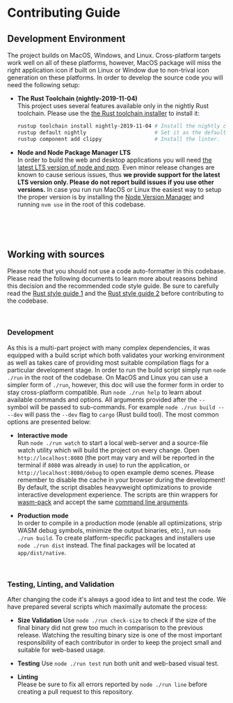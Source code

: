 # Contributing Guide

## Development Environment
The project builds on MacOS, Windows, and Linux. Cross-platform targets work well on all of these 
platforms, however, MacOS package will miss the right application icon if built on Linux or Window
due to non-trival icon generation on these platforms. In order to develop the source code you will 
need the following setup:

- **The Rust Toolchain (nightly-2019-11-04)**  
  This project uses several features available only in the nightly Rust toolchain.
  Please use the [the Rust toolchain installer](https://rustup.rs) to install it:

  ```bash
  rustup toolchain install nightly-2019-11-04 # Install the nightly channel.
  rustup default nightly                      # Set it as the default one.
  rustup component add clippy                 # Install the linter.
  ```

- **Node and Node Package Manager LTS**  
  In order to build the web and desktop applications you will need 
  [the latest LTS version of node and npm](https://nodejs.org/en/download). Even minor release 
  changes are known to cause serious issues, thus **we provide support for the latest LTS version only.
  Please do not report build issues if you use other versions.** In case you run run MacOS or Linux 
  the easiest way to setup the proper version is by installing the 
  [Node Version Manager](https://github.com/nvm-sh/nvm) and running `nvm use` in the root of 
  this codebase.

<br/>
<br/>
<br/>

## Working with sources
Please note that you should not use a code auto-formatter in this codebase. Please read the following
documents to learn more about reasons behind this decision and the recommended code style guide. 
Be sure to carefully read the [Rust style guide 1](https://github.com/luna/basegl/blob/master/docs/style-guide.md)
and the [Rust style guide 2](https://github.com/luna/enso/blob/master/doc/rust-style-guide.md) before
contributing to the codebase.

<br/>

### Development
As this is a multi-part project with many complex dependencies, it was equipped with a build script
which both validates your working environment as well as takes care of providing most suitable 
compilation flags for a particular development stage. In order to run the build script simply run 
`node ./run` in the root of the codebase. On MacOS and Linux you can use a simpler form of `./run`, 
however, this doc will use the former form in order to stay cross-platform compatible. Run 
`node ./run help` to learn about available commands and options. All arguments provided after the 
`--` symbol will be passed to sub-commands. For example `node ./run build -- --dev` will pass the 
`--dev` flag to `cargo` (Rust build tool). The most common options are presented below:

- **Interactive mode**  
  Run `node ./run watch` to start a local web-server and a source-file watch utility which will build 
  the project on every change. Open `http://localhost:8080` (the port may vary and will be reported in
  the terminal if `8080` was already in use) to run the application, or `http://localhost:8080/debug`
  to open example demo scenes. Please remember to disable the cache in your browser during the 
  development! By default, the script disables heavyweight optimizations to provide interactive 
  development experience. The scripts are thin wrappers for 
  [wasm-pack](https://github.com/rustwasm/wasm-pack) and accept the same 
  [command line arguments](https://rustwasm.github.io/wasm-pack/book/commands/build.html).

- **Production mode**  
  In order to compile in a production mode (enable all optimizations, strip WASM debug symbols, 
  minimize the output binaries, etc.), run `node ./run build`. To create platform-specific packages and
  installers use `node ./run dist` instead. The final packages will be located at `app/dist/native`.

<br/>

### Testing, Linting, and Validation
After changing the code it's always a good idea to lint and test the code. We have prepared several 
scripts which maximally automate the process:

- **Size Validation**
  Use `node ./run check-size` to check if the size of the final binary did not grew too much in comparison
  to the previous release. Watching the resulting binary size is one of the most important 
  responsibility of each contributor in order to keep the project small and suitable for web-based
  usage.
  
- **Testing**
  Use `node ./run test` run both unit and web-based visual test.
  
- **Linting**  
  Please be sure to fix all errors reported by `node ./run line` before creating a pull request to 
  this repository.
  
